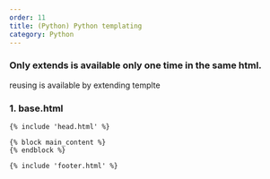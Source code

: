 ```yaml
---                  
order: 11   
title: (Python) Python templating   
category: Python   
---   
```

   
### Only extends is available only one time in the same html.   
reusing is available by extending templte

   
### 1. base.html   
```   
{% include 'head.html' %}   
   
{% block main_content %}   
{% endblock %}   
   
{% include 'footer.html' %}   
```   
   
